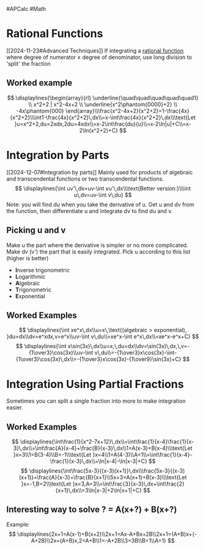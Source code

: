 #APCalc 
#Math 
# Rational Functions
[[2024-11-23#Advanced Techniques]]
If integrating a [rational function](Useful%20Things.md#Rational%20Functions) where degree of numerator $\geq$ degree of denominator, use long division to 'split' the fraction
## Worked example
$$
\displaylines{\begin{array}{rl}
    \underline{\quad\quad\quad\quad\quad1} \\
    x^2+2 | x^2-4x+2 \\
      \underline{x^2\phantom{0000}+2} \\
      -4x\phantom{000}
  \end{array}\\\frac{x^2-4x+2}{x^2+2}=1-\frac{4x}{x^2+2}\\\int1-\frac{4x}{x^2+2}\,dx\\=x-\int\frac{4x}{x^2+2}\,dx\\\text{Let }u=x^2+2,du=2xdx,2du=4xdx\\=x-2\int\frac{du}{u}\\=x-2\ln|u|+C\\=x-2\ln(x^2+2)+C}
$$
# Integration by Parts
[[2024-12-07#Integration by parts]]
Mainly used for products of algebraic and transcendental functions or two transcendental functions.
$$
\displaylines{\int uv'\,dx=uv-\int vu'\,dx\\\text{Better version:}\\\int u\,dv=uv-\int v\,du}
$$
Note: you will find du when you take the derivative of u.
Get u and dv from the function, then differentiate u and integrate dv to find du and v.
## Picking u and v
Make u the part where the derivative is simpler or no more complicated.
Make dv (v') the part that is easily integrated.
Pick u according to this list (higher is better)
- **I**nverse trigonometric
- **L**ogarithmic
- **A**lgebraic
- **T**rigonometric
- **E**xponential
## Worked Examples
$$
\displaylines{\int xe^x\,dx\\u=x\,\text{(algebraic > exponential), }du=dx\\dv=e^xdx,v=e^x\\uv-\int v\,du\\=xe^x-\int e^x\,dx\\=xe^x-e^x+C}
$$$$
\displaylines{\int x\sin(3x)\,dx\\u=x,\,du=dx\\dv=\sin(3x)\,dx,\,v=-{1\over3}\cos(3x)\\uv-\int v\,du\\=-{1\over3}x\cos(3x)-\int-{1\over3}\cos(3x)\,dx\\=-{1\over3}x\cos(3x)-{1\over9}\sin(3x)+C}
$$
# Integration Using Partial Fractions
Sometimes you can split a single fraction into more to make integration easier.
## Worked Examples
$$
\displaylines{\int\frac{1}{x^2-7x+12}\,dx\\=\int\frac{1}{x-4}\frac{1}{x-3}\,dx\\=\int\frac{A}{x-4}+\frac{B}{x-3}\,dx\\1=A(x-3)+B(x-4)\\\text{Let }x=3\\1=B(3-4)\\B=-1\\\text{Let }x=4\\1=A(4-3)\\A=1\\=\int\frac{1}{x-4}-\frac{1}{x-3}\,dx\\=\ln|x-4|-\ln|x-3|+C}
$$
$$
\displaylines{\int\frac{5x-3}{(x-3)(x+1)}\,dx\\\frac{5x-3}{(x-3)(x+1)}=\frac{A}{x-3}+\frac{B}{x+1}\\5x+3=A(x+1)+B(x-3)\\\text{Let }x=-1,B=2\\\text{Let }x=3,A=3\\=\int\frac{3}{x-3}\,dx+\int\frac{2}{x+1}\,dx\\=3\ln|x-3|+2\ln|x+1|+C}
$$
## Interesting way to solve ? = A(x+?) + B(x+?)
Example:$$
\displaylines{2x+1=A(x-1)+B(x+2)\\2x+1=Ax-A+Bx+2B\\2x+1=(A+B)x+(-A+2B)\\2x=(A+B)x,2=A+B\\1=-A+2B\\3=3B\\B=1\\A=1}
$$
